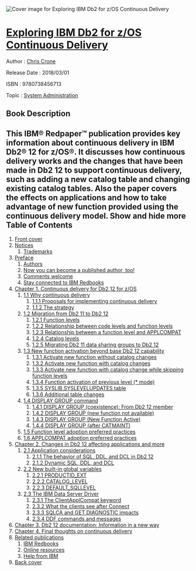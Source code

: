 ![Cover image for Exploring IBM Db2 for z/OS Continuous Delivery](https://imgdetail.ebookreading.net/cover/cover/20200215/EB9780738456713.jpg)

[Exploring IBM Db2 for z/OS Continuous Delivery](https://ebookreading.net/view/book/Exploring+IBM+Db2+for+z%2FOS+Continuous+Delivery-EB9780738456713_1.html "Exploring IBM Db2 for z/OS Continuous Delivery")
====================================================================================================================

Author : [Chris Crone](https://ebookreading.net/search/author/Chris+Crone)

Release Date : 2018/03/01

ISBN : 9780738456713

Topic : [System Administration](https://ebookreading.net/search/category/system-administration)

Book Description
-----------------

 This IBM® Redpaper™ publication provides key information about continuous delivery in IBM Db2® 12 for z/OS®. It discusses how continuous delivery works and the changes that have been made in Db2 12 to support continuous delivery, such as adding a new catalog table and changing existing catalog tables. Also the paper covers the effects on applications and how to take advantage of new function provided using the continuous delivery model.
        Show and hide more                
Table of Contents
-----------------

1. [Front cover](https://ebookreading.net/view/book/Exploring+IBM+Db2+for+z%2FOS+Continuous+Delivery-EB9780738456713_1.html#ww457511)
1. [Notices](https://ebookreading.net/view/book/Exploring+IBM+Db2+for+z%2FOS+Continuous+Delivery-EB9780738456713_3.html#ww460066)
    1. [Trademarks](https://ebookreading.net/view/book/Exploring+IBM+Db2+for+z%2FOS+Continuous+Delivery-EB9780738456713_3.html#ww459879)
1. [Preface](https://ebookreading.net/view/book/Exploring+IBM+Db2+for+z%2FOS+Continuous+Delivery-EB9780738456713_4.html#ww769426)
    1. [Authors](https://ebookreading.net/view/book/Exploring+IBM+Db2+for+z%2FOS+Continuous+Delivery-EB9780738456713_4.html#ww786932)
    1. [Now you can become a published author, too!](https://ebookreading.net/view/book/Exploring+IBM+Db2+for+z%2FOS+Continuous+Delivery-EB9780738456713_4.html#ww782335)
    1. [Comments welcome](https://ebookreading.net/view/book/Exploring+IBM+Db2+for+z%2FOS+Continuous+Delivery-EB9780738456713_4.html#ww775129)
    1. [Stay connected to IBM Redbooks](https://ebookreading.net/view/book/Exploring+IBM+Db2+for+z%2FOS+Continuous+Delivery-EB9780738456713_4.html#ww782351)
1. [Chapter 1. Continuous delivery for Db2 12 for z/OS](https://ebookreading.net/view/book/Exploring+IBM+Db2+for+z%2FOS+Continuous+Delivery-EB9780738456713_5.html#ww458935)
    1. [1.1 Why continuous delivery](https://ebookreading.net/view/book/Exploring+IBM+Db2+for+z%2FOS+Continuous+Delivery-EB9780738456713_5.html#ww462749)
        1. [1.1.1 Proposals for implementing continuous delivery](https://ebookreading.net/view/book/Exploring+IBM+Db2+for+z%2FOS+Continuous+Delivery-EB9780738456713_5.html#ww463127)
        1. [1.1.2 The strategy](https://ebookreading.net/view/book/Exploring+IBM+Db2+for+z%2FOS+Continuous+Delivery-EB9780738456713_5.html#ww463206)
    1. [1.2 Migration from Db2 11 to Db2 12](https://ebookreading.net/view/book/Exploring+IBM+Db2+for+z%2FOS+Continuous+Delivery-EB9780738456713_5.html#ww463331)
        1. [1.2.1 Function levels](https://ebookreading.net/view/book/Exploring+IBM+Db2+for+z%2FOS+Continuous+Delivery-EB9780738456713_5.html#ww464110)
        1. [1.2.2 Relationship between code levels and function levels](https://ebookreading.net/view/book/Exploring+IBM+Db2+for+z%2FOS+Continuous+Delivery-EB9780738456713_5.html#ww483762)
        1. [1.2.3 Relationship between a function level and APPLCOMPAT](https://ebookreading.net/view/book/Exploring+IBM+Db2+for+z%2FOS+Continuous+Delivery-EB9780738456713_5.html#ww474925)
        1. [1.2.4 Catalog levels](https://ebookreading.net/view/book/Exploring+IBM+Db2+for+z%2FOS+Continuous+Delivery-EB9780738456713_5.html#ww475132)
        1. [1.2.5 Migrating Db2 11 data sharing groups to Db2 12](https://ebookreading.net/view/book/Exploring+IBM+Db2+for+z%2FOS+Continuous+Delivery-EB9780738456713_5.html#ww483516)
    1. [1.3 New function activation beyond base Db2 12 capability](https://ebookreading.net/view/book/Exploring+IBM+Db2+for+z%2FOS+Continuous+Delivery-EB9780738456713_5.html#ww466392)
        1. [1.3.1 Activate new function without catalog changes](https://ebookreading.net/view/book/Exploring+IBM+Db2+for+z%2FOS+Continuous+Delivery-EB9780738456713_5.html#ww466739)
        1. [1.3.2 Activate new function with catalog changes](https://ebookreading.net/view/book/Exploring+IBM+Db2+for+z%2FOS+Continuous+Delivery-EB9780738456713_5.html#ww465893)
        1. [1.3.3 Activate new function with catalog change while skipping function levels](https://ebookreading.net/view/book/Exploring+IBM+Db2+for+z%2FOS+Continuous+Delivery-EB9780738456713_5.html#ww499036)
        1. [1.3.4 Function activation of previous level (* mode)](https://ebookreading.net/view/book/Exploring+IBM+Db2+for+z%2FOS+Continuous+Delivery-EB9780738456713_5.html#ww469172)
        1. [1.3.5 SYSLIB.SYSLEVELUPDATES table](https://ebookreading.net/view/book/Exploring+IBM+Db2+for+z%2FOS+Continuous+Delivery-EB9780738456713_5.html#ww469581)
        1. [1.3.6 Additional table changes](https://ebookreading.net/view/book/Exploring+IBM+Db2+for+z%2FOS+Continuous+Delivery-EB9780738456713_5.html#ww499730)
    1. [1.4 DISPLAY GROUP command](https://ebookreading.net/view/book/Exploring+IBM+Db2+for+z%2FOS+Continuous+Delivery-EB9780738456713_5.html#ww468779)
        1. [1.4.1 DISPLAY GROUP (coexistence): From Db2 12 member](https://ebookreading.net/view/book/Exploring+IBM+Db2+for+z%2FOS+Continuous+Delivery-EB9780738456713_5.html#ww470363)
        1. [1.4.2 DISPLAY GROUP (new function not available)](https://ebookreading.net/view/book/Exploring+IBM+Db2+for+z%2FOS+Continuous+Delivery-EB9780738456713_5.html#ww470216)
        1. [1.4.3 DISPLAY GROUP (New Function Active)](https://ebookreading.net/view/book/Exploring+IBM+Db2+for+z%2FOS+Continuous+Delivery-EB9780738456713_5.html#ww470217)
        1. [1.4.4 DISPLAY GROUP (after CATMAINT)](https://ebookreading.net/view/book/Exploring+IBM+Db2+for+z%2FOS+Continuous+Delivery-EB9780738456713_5.html#ww470218)
    1. [1.5 Function level adoption preferred practices](https://ebookreading.net/view/book/Exploring+IBM+Db2+for+z%2FOS+Continuous+Delivery-EB9780738456713_5.html#ww500875)
    1. [1.6 APPLCOMPAT adoption preferred practices](https://ebookreading.net/view/book/Exploring+IBM+Db2+for+z%2FOS+Continuous+Delivery-EB9780738456713_5.html#ww500885)
1. [Chapter 2. Changes in Db2 12 affecting applications and more](https://ebookreading.net/view/book/Exploring+IBM+Db2+for+z%2FOS+Continuous+Delivery-EB9780738456713_6.html#ww475649)
    1. [2.1 Application considerations](https://ebookreading.net/view/book/Exploring+IBM+Db2+for+z%2FOS+Continuous+Delivery-EB9780738456713_6.html#ww458965)
        1. [2.1.1 The behavior of SQL, DDL, and DCL in Db2 12](https://ebookreading.net/view/book/Exploring+IBM+Db2+for+z%2FOS+Continuous+Delivery-EB9780738456713_6.html#ww470242)
        1. [2.1.2 Dynamic SQL, DDL, and DCL](https://ebookreading.net/view/book/Exploring+IBM+Db2+for+z%2FOS+Continuous+Delivery-EB9780738456713_6.html#ww458971)
    1. [2.2 New built-in global variables](https://ebookreading.net/view/book/Exploring+IBM+Db2+for+z%2FOS+Continuous+Delivery-EB9780738456713_6.html#ww464653)
        1. [2.2.1 PRODUCTID_EXT](https://ebookreading.net/view/book/Exploring+IBM+Db2+for+z%2FOS+Continuous+Delivery-EB9780738456713_6.html#ww461983)
        1. [2.2.2 CATALOG_LEVEL](https://ebookreading.net/view/book/Exploring+IBM+Db2+for+z%2FOS+Continuous+Delivery-EB9780738456713_6.html#ww461990)
        1. [2.2.3 DEFAULT_SQLLEVEL](https://ebookreading.net/view/book/Exploring+IBM+Db2+for+z%2FOS+Continuous+Delivery-EB9780738456713_6.html#ww461997)
    1. [2.3 The IBM Data Server Driver](https://ebookreading.net/view/book/Exploring+IBM+Db2+for+z%2FOS+Continuous+Delivery-EB9780738456713_6.html#ww462005)
        1. [2.3.1 The ClientApplCompat keyword](https://ebookreading.net/view/book/Exploring+IBM+Db2+for+z%2FOS+Continuous+Delivery-EB9780738456713_6.html#ww476101)
        1. [2.3.2 What the clients see after Connect](https://ebookreading.net/view/book/Exploring+IBM+Db2+for+z%2FOS+Continuous+Delivery-EB9780738456713_6.html#ww473563)
        1. [2.3.3 SQLCA and GET DIAGNOSTIC impacts](https://ebookreading.net/view/book/Exploring+IBM+Db2+for+z%2FOS+Continuous+Delivery-EB9780738456713_6.html#ww463939)
        1. [2.3.4 DDF commands and messages](https://ebookreading.net/view/book/Exploring+IBM+Db2+for+z%2FOS+Continuous+Delivery-EB9780738456713_6.html#ww464065)
1. [Chapter 3. Db2 12 documentation: Information in a new way](https://ebookreading.net/view/book/Exploring+IBM+Db2+for+z%2FOS+Continuous+Delivery-EB9780738456713_7.html#ww466919)
1. [Chapter 4. Final thoughts on continuous delivery](https://ebookreading.net/view/book/Exploring+IBM+Db2+for+z%2FOS+Continuous+Delivery-EB9780738456713_8.html#ww466919)
1. [Related publications](https://ebookreading.net/view/book/Exploring+IBM+Db2+for+z%2FOS+Continuous+Delivery-EB9780738456713_9.html#ww454348)
    1. [IBM Redbooks](https://ebookreading.net/view/book/Exploring+IBM+Db2+for+z%2FOS+Continuous+Delivery-EB9780738456713_9.html#ww454350)
    1. [Online resources](https://ebookreading.net/view/book/Exploring+IBM+Db2+for+z%2FOS+Continuous+Delivery-EB9780738456713_9.html#ww455988)
    1. [Help from IBM](https://ebookreading.net/view/book/Exploring+IBM+Db2+for+z%2FOS+Continuous+Delivery-EB9780738456713_9.html#ww456261)
1. [Back cover](https://ebookreading.net/view/book/Exploring+IBM+Db2+for+z%2FOS+Continuous+Delivery-EB9780738456713_10.html#ww465861)
